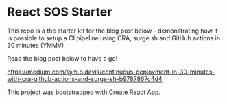 # React SOS Starter

This repo is a the starter kit for the blog post below - demonstrating how it is possible to setup a CI pipeline using CRA, surge.sh and GitHub actions in 30 minutes (YMMV)

Read the blog post below to have a go!

https://medium.com/@m.b.davis/continuous-deployment-in-30-minutes-with-cra-github-actions-and-surge-sh-b9787867c4d4

This project was bootstrapped with [Create React App](https://github.com/facebook/create-react-app).
